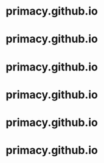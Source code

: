 # primacy.github.io
# primacy.github.io
# primacy.github.io
# primacy.github.io
# primacy.github.io
# primacy.github.io
